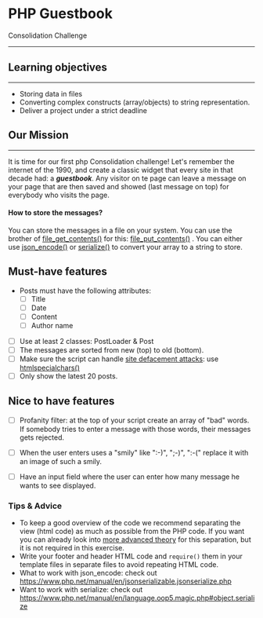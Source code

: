 # PHP Guestbook
Consolidation Challenge

****

## Learning objectives
****

- Storing data in files
- Converting complex constructs (array/objects) to string representation.
- Deliver a project under a strict deadline

## Our Mission
****

It is time for our first php Consolidation challenge! Let's remember the internet of the 1990, and create a classic widget that every site in that decade had: a _**guestbook**_.
Any visitor on te page can leave a message on your page that are then saved and showed (last message on top) for everybody who visits the page.

#### How to store the messages?

You can store the messages in a file on your system. You can use the brother of [file_get_contents()](https://php.net/file_get_contents) for this: [file_put_contents()](https://php.net/file_put_contents) .
You can either use [json_encode()](https://php.net/json_encode) or [serialize()](https://php.net/serialize) to convert your array to a string to store.

## Must-have features
- Posts must have the following attributes:
  - [ ] Title
  - [ ] Date
  - [ ] Content
  - [ ] Author name

- [ ] Use at least 2 classes: PostLoader & Post
- [ ] The messages are sorted from new (top) to old (bottom).
- [ ] Make sure the script can handle [site defacement attacks](https://en.wikipedia.org/wiki/Website_defacement): use [htmlspecialchars()](https://www.php.net/htmlspecialchars)
- [ ] Only show the latest 20 posts.

## Nice to have features

- [ ] Profanity filter: at the top of your script create an array of "bad" words. If somebody tries to enter a message with those words, their messages gets rejected.

- [ ] When the user enters uses a "smily" like ":-)", ";-)", ":-(" replace it with an image of such a smily.

- [ ] Have an input field where the user can enter how many message he wants to see displayed.

### Tips & Advice

- To keep a good overview of the code we recommend separating the view (html code) as much as possible from the PHP code.
  If you want you can already look into [more advanced theory](https://nl.wikipedia.org/wiki/Model-view-controller-model) for this separation, but it is not required in this exercise.
- Write your footer and header HTML code and `require()` them in your template files in separate files to avoid repeating HTML code.
- What to work with json_encode: check out https://www.php.net/manual/en/jsonserializable.jsonserialize.php
- Want to work with serialize: check out https://www.php.net/manual/en/language.oop5.magic.php#object.serialize
